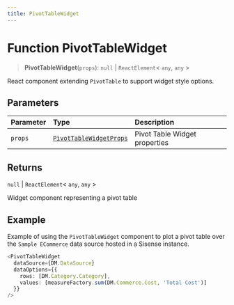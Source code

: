 ```yaml
---
title: PivotTableWidget
---
```


# Function PivotTableWidget <Badge type="beta" text="Beta" />

> **PivotTableWidget**(`props`): `null` \| `ReactElement`\< `any`, `any` \>

React component extending `PivotTable` to support widget style options.

## Parameters

| Parameter | Type | Description |
| :------ | :------ | :------ |
| `props` | [`PivotTableWidgetProps`](../interfaces/interface.PivotTableWidgetProps.md) | Pivot Table Widget properties |

## Returns

`null` \| `ReactElement`\< `any`, `any` \>

Widget component representing a pivot table

## Example

Example of using the `PivotTableWidget` component to
plot a pivot table over the `Sample ECommerce` data source hosted in a Sisense instance.
```ts
<PivotTableWidget
  dataSource={DM.DataSource}
  dataOptions={{
    rows: [DM.Category.Category],
    values: [measureFactory.sum(DM.Commerce.Cost, 'Total Cost')]
  }}
/>
```
